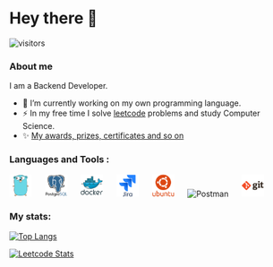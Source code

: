 # Hey there 👋

<!--
**forChin/forChin** is a ✨ _special_ ✨ repository because its `README.md` (this file) appears on your GitHub profile.

Here are some ideas to get you started:

- 🔭 I’m currently working on ...
- 🌱 I’m currently learning ...
- 👯 I’m looking to collaborate on ...
- 🤔 I’m looking for help with ...
- 💬 Ask me about ...
- 📫 How to reach me: ...
- 😄 Pronouns: ...
- ⚡ Fun fact: ...
-->
![visitors](https://visitor-badge.glitch.me/badge?page_id=forСhin)

### About me
I am a Backend Developer.
- 🔭 I’m currently working on my own programming language.
- ⚡ In my free time I solve [leetcode](https://leetcode.com/) problems and study Computer Science.
- ✨ [My awards, prizes, certificates and so on](https://gist.github.com/forChin/701c8d39eb0639ce6ee0c8cb2e7e880f)
<!--- - 📫 How to reach me: [![Telegram Badge](https://img.shields.io/badge/-seniorGo-blue?style=flat&logo=Telegram&logoColor=white)](http://t.me/seniorGo) -->

### Languages and Tools :

<p>
<img src="https://github.com/devicons/devicon/blob/master/icons/go/go-original.svg" title="Go" alt="Go" width="40" height="40"/>&nbsp &nbsp &nbsp;
<img src="https://github.com/devicons/devicon/blob/master/icons/postgresql/postgresql-original-wordmark.svg" title="PostgreSQL"  alt="PostgreSQL" width="40" height="40"/>&nbsp &nbsp &nbsp;
<img src="https://github.com/devicons/devicon/blob/master/icons/docker/docker-original-wordmark.svg" title="Docker"  alt="Docker" width="40" height="40"/>&nbsp &nbsp &nbsp;
<img src="https://github.com/devicons/devicon/blob/master/icons/jira/jira-original-wordmark.svg" title="Jira"  alt="Jira" width="40" height="40"/>&nbsp &nbsp &nbsp;
<img src="https://github.com/devicons/devicon/blob/master/icons/ubuntu/ubuntu-plain-wordmark.svg" title="Ubuntu"  alt="Ubuntu" width="40" height="40"/>&nbsp &nbsp &nbsp;
<img src="https://www.vectorlogo.zone/logos/getpostman/getpostman-icon.svg" title="Postman"  alt="Postman" width="40" height="40"/>&nbsp &nbsp &nbsp;
<img src="https://github.com/devicons/devicon/blob/master/icons/git/git-original-wordmark.svg" title="Git" **alt="Git" width="40" height="40"/>&nbsp &nbsp &nbsp;
</p>


### My stats:
[![Top Langs](https://github-readme-stats.vercel.app/api/top-langs/?username=forChin&count_private=true&hide=contribs,makefile,shell,html&show_icons=true&layout=compact&theme=dark)](https://github.com/anuraghazra/github-readme-stats)

[![Leetcode Stats](https://leetcode.card.workers.dev/?username=forChin&theme=dark&show_rank=false)](https://leetcode.com/forChin)

<!--
![forChin's GitHub stats](https://github-readme-stats.vercel.app/api?username=forChin&hide=prs,contribs,issues&show_icons=true&theme=dark&custom_title=forChin's+GitHub+stats)
-->
